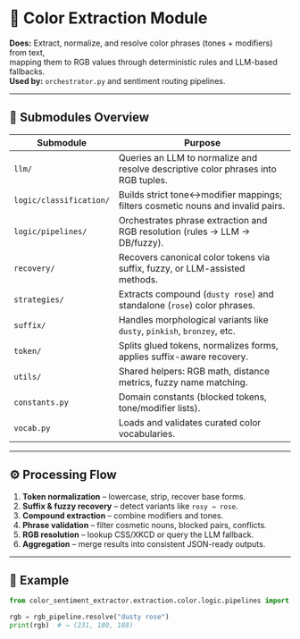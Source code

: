 # 🎨 Color Extraction Module

**Does:** Extract, normalize, and resolve color phrases (tones + modifiers) from text,  
mapping them to RGB values through deterministic rules and LLM-based fallbacks.  
**Used by:** `orchestrator.py` and sentiment routing pipelines.

---

## 🧩 Submodules Overview

| Submodule | Purpose |
|------------|----------|
| `llm/` | Queries an LLM to normalize and resolve descriptive color phrases into RGB tuples. |
| `logic/classification/` | Builds strict tone↔modifier mappings; filters cosmetic nouns and invalid pairs. |
| `logic/pipelines/` | Orchestrates phrase extraction and RGB resolution (rules → LLM → DB/fuzzy). |
| `recovery/` | Recovers canonical color tokens via suffix, fuzzy, or LLM-assisted methods. |
| `strategies/` | Extracts compound (`dusty rose`) and standalone (`rose`) color phrases. |
| `suffix/` | Handles morphological variants like `dusty`, `pinkish`, `bronzey`, etc. |
| `token/` | Splits glued tokens, normalizes forms, applies suffix-aware recovery. |
| `utils/` | Shared helpers: RGB math, distance metrics, fuzzy name matching. |
| `constants.py` | Domain constants (blocked tokens, tone/modifier lists). |
| `vocab.py` | Loads and validates curated color vocabularies. |

---

## ⚙️ Processing Flow

1. **Token normalization** – lowercase, strip, recover base forms.  
2. **Suffix & fuzzy recovery** – detect variants like `rosy → rose`.  
3. **Compound extraction** – combine modifiers and tones.  
4. **Phrase validation** – filter cosmetic nouns, blocked pairs, conflicts.  
5. **RGB resolution** – lookup CSS/XKCD or query the LLM fallback.  
6. **Aggregation** – merge results into consistent JSON-ready outputs.

---

## 🧠 Example

```python
from color_sentiment_extractor.extraction.color.logic.pipelines import rgb_pipeline

rgb = rgb_pipeline.resolve("dusty rose")
print(rgb)  # → (231, 180, 188)
